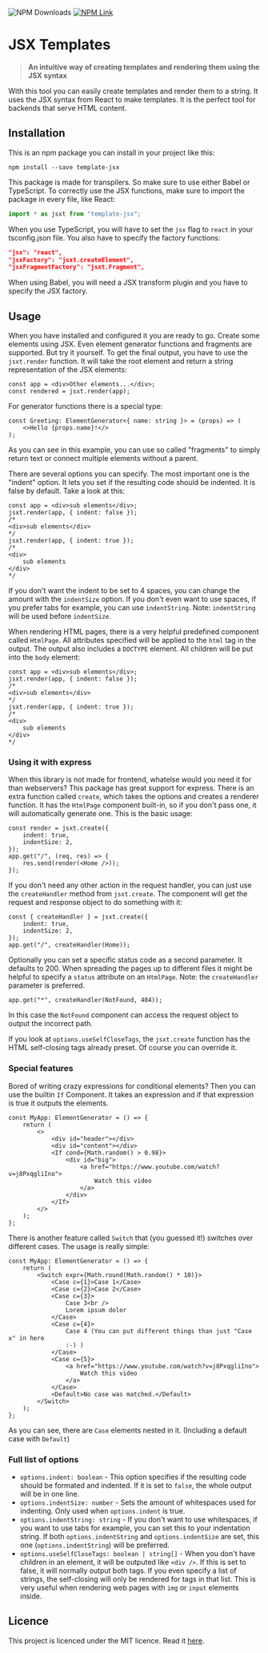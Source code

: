 ![NPM Downloads](https://img.shields.io/npm/dw/template-jsx) [![NPM Link](https://img.shields.io/badge/NPM-Template--JSX-red)](https://www.npmjs.com/package/template-jsx)

# JSX Templates

> **An intuitive way of creating templates and rendering them using the JSX syntax**

With this tool you can easily create templates and render them to a string. It uses the JSX syntax from React to make templates. It is the perfect tool for backends that serve HTML content.

## Installation

This is an npm package you can install in your project like this:

```
npm install --save template-jsx
```

This package is made for transpilers. So make sure to use either Babel or TypeScript. To correctly use the JSX functions, make sure to import the package in every file, like React:

```ts
import * as jsxt from "template-jsx";
```

When you use TypeScript, you will have to set the `jsx` flag to `react` in your tsconfig.json file. You also have to specify the factory functions:

```json
"jsx": "react",
"jsxFactory": "jsxt.createElement",
"jsxFragmentFactory": "jsxt.Fragment",
```

When using Babel, you will need a JSX transform plugin and you have to specify the JSX factory.

## Usage

When you have installed and configured it you are ready to go. Create some elements using JSX. Even element generator functions and fragments are supported. But try it yourself. To get the final output, you have to use the `jsxt.render` function. It will take the root element and return a string representation of the JSX elements:

```tsx
const app = <div>Other elements...</div>;
const rendered = jsxt.render(app);
```

For generator functions there is a special type:

```tsx
const Greeting: ElementGenerator<{ name: string }> = (props) => (
    <>Hello {props.name}!</>
);
```

As you can see in this example, you can use so called "fragments" to simply return text or connect multiple elements without a parent.

There are several options you can specify. The most important one is the "indent" option. It lets you set if the resulting code should be indented. It is false by default. Take a look at this:

```tsx
const app = <div>sub elements</div>;
jsxt.render(app, { indent: false });
/*
<div>sub elements</div>
*/
jsxt.render(app, { indent: true });
/*
<div>
    sub elements
</div>
*/
```

If you don't want the indent to be set to 4 spaces, you can change the amount with the `indentSize` option. If you don't even want to use spaces, if you prefer tabs for example, you can use `indentString`. Note: `indentString` will be used before `indentSize`.

When rendering HTML pages, there is a very helpful predefined component called `HtmlPage`. All attributes specified will be applied to the `html` tag in the output. The output also includes a `DOCTYPE` element. All children will be put into the `body` element:

```tsx
const app = <div>sub elements</div>;
jsxt.render(app, { indent: false });
/*
<div>sub elements</div>
*/
jsxt.render(app, { indent: true });
/*
<div>
    sub elements
</div>
*/
```

### Using it with express

When this library is not made for frontend, whatelse would you need it for than webservers? This package has great support for express. There is an extra function called `create`, which takes the options and creates a renderer function. It has the `HtmlPage` component built-in, so if you don't pass one, it will automatically generate one. This is the basic usage:

```tsx
const render = jsxt.create({
    indent: true,
    indentSize: 2,
});
app.get("/", (req, res) => {
    res.send(render(<Home />));
});
```

If you don't need any other action in the request handler, you can just use the `createHandler` method from `jsxt.create`. The component will get the request and response object to do something with it:

```tsx
const { createHandler } = jsxt.create({
    indent: true,
    indentSize: 2,
});
app.get("/", createHandler(Home));
```

Optionally you can set a specific status code as a second parameter. It defaults to 200. When spreading the pages up to different files it might be helpful to specify a `status` attribute on an `HtmlPage`. Note: the `createHandler` parameter is preferred.

```tsx
app.get("*", createHandler(NotFound, 404));
```

In this case the `NotFound` component can access the request object to output the incorrect path.

If you look at `options.useSelfCloseTags`, the `jsxt.create` function has the HTML self-closing tags already preset. Of course you can override it.

### Special features

Bored of writing crazy expressions for conditional elements? Then you can use the builtin `If` Component. It takes an expression and if that expression is true it outputs the elements.

```tsx
const MyApp: ElementGenerator = () => {
    return (
        <>
            <div id="header"></div>
            <div id="content"></div>
            <If cond={Math.random() > 0.98}>
                <div id="big">
                    <a href="https://www.youtube.com/watch?v=j8PxqgliIno">
                        Watch this video
                    </a>
                </div>
            </If>
        </>
    );
};
```

There is another feature called `Switch` that (you guessed it!) switches over different cases. The usage is really simple:

```tsx
const MyApp: ElementGenerator = () => {
    return (
        <Switch expr={Math.round(Math.random() * 10)}>
            <Case c={1}>Case 1</Case>
            <Case c={2}>Case 2</Case>
            <Case c={3}>
                Case 3<br />
                Lorem ipsum dolor
            </Case>
            <Case c={4}>
                Case 4 (You can put different things than just "Case x" in here
                :-) )
            </Case>
            <Case c={5}>
                <a href="https://www.youtube.com/watch?v=j8PxqgliIno">
                    Watch this video
                </a>
            </Case>
            <Default>No case was matched.</Default>
        </Switch>
    );
};
```

As you can see, there are `Case` elements nested in it. (Including a default case with `Default`)

### Full list of options

-   `options.indent: boolean` - This option specifies if the resulting code should be formated and indented. If it is set to `false`, the whole output will be in one line.
-   `options.indentSize: number` - Sets the amount of whitespaces used for indenting. Only used when `options.indent` is true.
-   `options.indentString: string` - If you don't want to use whitespaces, if you want to use tabs for example, you can set this to your indentation string. If both `options.indentString` and `options.indentSize` are set, this one (`options.indentString`) will be preferred.
-   `options.useSelfCloseTags: boolean | string[]` - When you don't have children in an element, it will be outputed like `<div />`. If this is set to false, it will normally output both tags. If you even specify a list of strings, the self-closing will only be rendered for tags in that list. This is very useful when rendering web pages with `img` or `input` elements inside.

## Licence

This project is licenced under the MIT licence. Read it [here](LICENCE).
